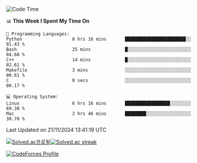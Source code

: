 
<!--START_SECTION:waka-->
![Code Time](http://img.shields.io/badge/Code%20Time-3%2C686%20hrs%2015%20mins-blue)

📊 **This Week I Spent My Time On** 

```text
💬 Programming Languages: 
Python                   8 hrs 16 mins       ███████████████████████░░   91.43 % 
Bash                     25 mins             █░░░░░░░░░░░░░░░░░░░░░░░░   04.68 % 
C++                      14 mins             █░░░░░░░░░░░░░░░░░░░░░░░░   02.61 % 
Makefile                 3 mins              ░░░░░░░░░░░░░░░░░░░░░░░░░   00.61 % 
C                        0 secs              ░░░░░░░░░░░░░░░░░░░░░░░░░   00.17 % 

💻 Operating System: 
Linux                    6 hrs 16 mins       █████████████████░░░░░░░░   69.30 % 
Mac                      2 hrs 46 mins       ████████░░░░░░░░░░░░░░░░░   30.70 % 
```


 Last Updated on 21/11/2024 13:41:19 UTC
<!--END_SECTION:waka-->


[![Solved.ac프로필](http://mazassumnida.wtf/api/generate_badge?boj=hckim96)](https://solved.ac/hckim96)[![Solved.ac streak](http://mazandi.herokuapp.com/api?handle=hckim96&theme=dark)](https://solved.ac/hckim96)


[![CodeForces Profile](https://cf.leed.at?id=hckim96)](https://codeforces.com/profile/hckim96)


